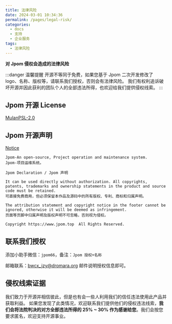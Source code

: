 ```yaml
---
title: 法律风险
date: 2024-03-01 10:34:36
permalink: /pages/legal-risk/
categories:
  - docs
  - 支持
  - 企业服务
tags:
  - 法律风险
---
```


**对 Jpom 侵权会造成的法律风险**

:::danger 温馨提醒
开源不等同于免费，如果您基于 Jpom 二次开发修改了 logo、名称、版权等，请联系我们授权，否则会有法律风险。
我们有权利追诉破坏开源并因此获利的团队个人的全部违法所得，也欢迎给我们提供侵权线索。
:::


## Jpom 开源 License

[MulanPSL-2.0](https://gitee.com/dromara/Jpom/blob/master/LICENSE)

## Jpom 开源声明

[Notice](https://gitee.com/dromara/Jpom/blob/master/NOTICE)

```log
Jpom-An open-source, Project operation and maintenance system.
Jpom-项目运维系统。

Jpom Declaration / Jpom 声明

It can be used directly without authorization. All copyrights, patents, trademarks and ownership statements in the product and source code must be retained.
可直接免费商用，但必须保留本作品及源码中的所有版权、专利、商标和归属声明。

The attribution statement and copyright notice in the footer cannot be ignored, otherwise it will be deemed as infringement.
页面等页脚中归属声明及版权声明不可忽略，否则视为侵权。

Copyright https://www.jpom.top  All Rights Reserved.
```

## 联系我们授权

添加小助手微信：`jpom66`，备注：`Jpom 授权+名称`

邮箱联系：<a href="mailto:bwcx_jzy@dromara.org">bwcx_jzy@dromara.org</a> 邮件说明授权信息即可。

## 侵权线索证据

我们致力于开源并相信彼此，但是也有会一些人利用我们的信任违法使用此产品并获取利益。
如果您发现了此类情况，欢迎联系我们提供他们的侵权违法线索，**我们会将法院判决的对方全部违法所得的 25% ~ 30% 作为感谢给您**。我们会按您要求匿名，欢迎支持开源事业。